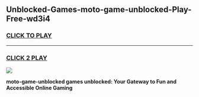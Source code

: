 
## Unblocked-Games-moto-game-unblocked-Play-Free-wd3i4
<h3>
<a href="https://premium76.site?title=moto-game-unblocked&ref=22A">CLICK TO PLAY</a></h3>
<hr>

<h3>
<a href="https://premium76.site?title=moto-game-unblocked&ref=22A">CLICK 2 PLAY</a>
  
</h3>

<a href="https://premium76.site?title=moto-game-unblocked&ref=22A"><img src="https://clearcache.store/games.png"></a>


**moto-game-unblocked games unblocked: Your Gateway to Fun and Accessible Online Gaming**
